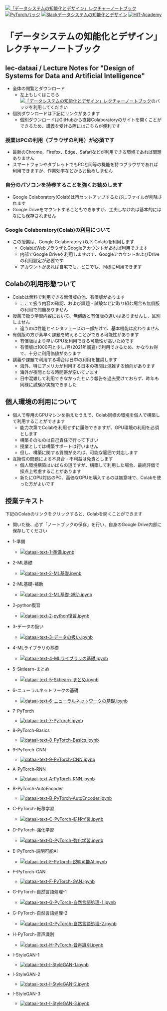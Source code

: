 [![「データシステムの知能化とデザイン」レクチャーノートブック](https://colab.research.google.com/assets/colab-badge.svg)](https://colab.research.google.com/github/keioNishi/lec-dataai)
[![PyTorchバッジ](https://img.shields.io/badge/PyTorch->v1.0-232f3e.svg?style=flat)](https://pytorch.org/)
[![Slackデータシステムの知能化とデザイン](https://img.shields.io/badge/Slack-keio--sd--dataai-3f0f40.svg?style=flat)](https://keio-sd-dataai.slack.com/)
[![HIT-Academy](https://img.shields.io/badge/Slack-hitacademy--ml-3f0f40.svg?style=flat)](https://hitacademy-ml.slack.com/)

# 「データシステムの知能化とデザイン」レクチャーノートブック
## lec-dataai / Lecture Notes for "Design of Systems for Data and Artificial Intelligence"
- 全体の閲覧とダウンロード
  - 左上もしくはこちら[![「データシステムの知能化とデザイン」レクチャーノートブック](https://colab.research.google.com/assets/colab-badge.svg)](https://colab.research.google.com/github/keioNishi/lec-dataai)のバッジを利用してください
- 個別ダウンロードは下記にリンクがあります
  - 個別ダウンロードはGitHubから直接Colaboratoryのサイトを開くことができるため、講義を受ける際にはこちらが便利です

### 授業はPCの利用（ブラウザの利用）が必須です
- 最新のChrome、Firefox、Edge、Safariなどが利用できる環境であれば問題ありません
- スマートフォンやタブレットでもPCと同等の機能を持つブラウザであれば利用できますが、作業効率などからお勧めしません

### 自分のパソコンを持参することを強くお勧めします
- Google Colaboratory(Colab)は再セットアップするたびにファイルが削除されます
- Google Driveをマウントすることもできますが、工夫しなければ基本的にはなにも保存されません

### Google Colaboratory(Colab)の利用について
- この授業は、Google Colaboratory (以下 Colab)を利用します
  - ColabはWebブラウザとGoogleアカウントがあれば利用できます
  - 内部でGoogle Driveを利用しますので、GoogleアカウントおよびDriveの利用設定が必要です
  - アカウントがあれば自宅でも、どこでも、同様に利用できます

## Colabの利用形態ついて
- Colabは無料で利用できる無償版の他、有償版があります
  - ここで扱う内容の確認、および課題・試験などに取り組む場合も無償版の利用で問題ありません
- 授業で扱う学習内容において、無償版と有償版の違いはありませんし、区別しません
  - 違うのは性能とインタフェースの一部だけで、基本機能は変わりません
- 有償版の方が素早く課題を終えることができる可能性があります
  - 有償版はより早いGPUを利用できる可能性が高いためです
  - 有償版は1000円と少し/月(2021年調査)で利用できるため、かなりお得で、十分に利用価値があります
- 講義や課題で利用する場合は日中の利用を推奨します
  - 海外、特にアメリカが利用する日本の夜間は混雑する傾向があります
  - 海外が夜間となる時間帯が空いています
  - 日中混雑して利用できなかったという報告を過去受けておらず、昨年も同様に試験が実施できました

## 個人環境の利用について
- 個人で専用のGPUマシンを揃えたうえで、Colab同様の環境を個人で構築して利用することができます
  - 能力次第でColabを利用せずに履修できますが、GPU環境の利用を必須とします
  - 構築そのものは自己責任で行って下さい
  - 授業としては構築サポートは行いません
  - 但し、構築に関する質問があれば、可能な範囲で対応します
- 互換性の問題による不具合・不利益は免責とします
  - 個人環境構築はいばらの道ですが、構築して利用した場合、最終評価で採点上考慮することがあります
  - 新たにGPU対応のPC、高価なGPUを購入するのは無意味で、Colabを使った方がよいです

## 授業テキスト
下記のColabのリンクをクリックすると、Colabを開くことができます
- 開いた後、必ず「ノートブックの保存」を行い、自身のGoogle Drive内部に保存してください

- 1-準備
  - [![dataai-text-1-準備.ipynb](https://colab.research.google.com/assets/colab-badge.svg)](https://colab.research.google.com/github/keioNishi/lec-dataai/blob/main/dataai-text-1-準備.ipynb)

- 2-ML基礎
  - [![dataai-text-2-ML基礎.ipynb](https://colab.research.google.com/assets/colab-badge.svg)](https://colab.research.google.com/github/keioNishi/lec-dataai/blob/main/dataai-text-2-ML基礎.ipynb)

- 2-ML基礎-補助
  - [![dataai-text-2-ML基礎-補助.ipynb](https://colab.research.google.com/assets/colab-badge.svg)](https://colab.research.google.com/github/keioNishi/lec-dataai/blob/main/dataai-text-2-ML基礎-補助.ipynb)

- 2-python復習
  - [![dataai-text-2-python復習.ipynb](https://colab.research.google.com/assets/colab-badge.svg)](https://colab.research.google.com/github/keioNishi/lec-dataai/blob/main/dataai-text-2-python復習.ipynb)

- 3-データの扱い
  - [![dataai-text-3-データの扱い.ipynb](https://colab.research.google.com/assets/colab-badge.svg)](https://colab.research.google.com/github/keioNishi/lec-dataai/blob/main/dataai-text-3-データの扱い.ipynb)

- 4-MLライブラリの基礎
  - [![dataai-text-4-MLライブラリの基礎.ipynb](https://colab.research.google.com/assets/colab-badge.svg)](https://colab.research.google.com/github/keioNishi/lec-dataai/blob/main/dataai-text-4-MLライブラリの基礎.ipynb)

- 5-Sktlearn-まとめ
  - [![dataai-text-5-Sktlearn-まとめ.ipynb](https://colab.research.google.com/assets/colab-badge.svg)](https://colab.research.google.com/github/keioNishi/lec-dataai/blob/main/dataai-text-5-Sktlearn-まとめ.ipynb)

- 6-ニューラルネットワークの基礎
  - [![dataai-text-6-ニューラルネットワークの基礎.ipynb](https://colab.research.google.com/assets/colab-badge.svg)](https://colab.research.google.com/github/keioNishi/lec-dataai/blob/main/dataai-text-6-ニューラルネットワークの基礎.ipynb)

- 7-PyTorch
  - [![dataai-text-7-PyTorch.ipynb](https://colab.research.google.com/assets/colab-badge.svg)](https://colab.research.google.com/github/keioNishi/lec-dataai/blob/main/dataai-text-7-PyTorch.ipynb)

- 8-PyTorch-Basics
  - [![dataai-text-8-PyTorch-Basics.ipynb](https://colab.research.google.com/assets/colab-badge.svg)](https://colab.research.google.com/github/keioNishi/lec-dataai/blob/main/dataai-text-8-PyTorch-Basics.ipynb)

- 9-PyTorch-CNN
  - [![dataai-text-9-PyTorch-CNN.ipynb](https://colab.research.google.com/assets/colab-badge.svg)](https://colab.research.google.com/github/keioNishi/lec-dataai/blob/main/dataai-text-9-PyTorch-CNN.ipynb)

- A-PyTorch-RNN
  - [![dataai-text-A-PyTorch-RNN.ipynb](https://colab.research.google.com/assets/colab-badge.svg)](https://colab.research.google.com/github/keioNishi/lec-dataai/blob/main/dataai-text-A-PyTorch-RNN.ipynb)

- B-PyTorch-AutoEncoder
  - [![dataai-text-B-PyTorch-AutoEncoder.ipynb](https://colab.research.google.com/assets/colab-badge.svg)](https://colab.research.google.com/github/keioNishi/lec-dataai/blob/main/dataai-text-B-PyTorch-AutoEncoder.ipynb)

- C-PyTorch-転移学習
  - [![dataai-text-C-PyTorch-転移学習.ipynb](https://colab.research.google.com/assets/colab-badge.svg)](https://colab.research.google.com/github/keioNishi/lec-dataai/blob/main/dataai-text-C-PyTorch-転移学習.ipynb)

- D-PyTorch-強化学習
  - [![dataai-text-D-PyTorch-強化学習.ipynb](https://colab.research.google.com/assets/colab-badge.svg)](https://colab.research.google.com/github/keioNishi/lec-dataai/blob/main/dataai-text-D-PyTorch-強化学習.ipynb)

- E-PyTorch-説明可能AI
  - [![dataai-text-E-PyTorch-説明可能AI.ipynb](https://colab.research.google.com/assets/colab-badge.svg)](https://colab.research.google.com/github/keioNishi/lec-dataai/blob/main/dataai-text-E-PyTorch-説明可能AI.ipynb)

- F-PyTorch-GAN
  - [![dataai-text-F-PyTorch-GAN.ipynb](https://colab.research.google.com/assets/colab-badge.svg)](https://colab.research.google.com/github/keioNishi/lec-dataai/blob/main/dataai-text-F-PyTorch-GAN.ipynb)

- G-PyTorch-自然言語処理-1
  - [![dataai-text-G-PyTorch-自然言語処理-1.ipynb](https://colab.research.google.com/assets/colab-badge.svg)](https://colab.research.google.com/github/keioNishi/lec-dataai/blob/main/dataai-text-G-PyTorch-自然言語処理-1.ipynb)

- G-PyTorch-自然言語処理-2
  - [![dataai-text-G-PyTorch-自然言語処理-2.ipynb](https://colab.research.google.com/assets/colab-badge.svg)](https://colab.research.google.com/github/keioNishi/lec-dataai/blob/main/dataai-text-G-PyTorch-自然言語処理-2.ipynb)

- H-PyTorch-音声識別
  - [![dataai-text-H-PyTorch-音声識別.ipynb](https://colab.research.google.com/assets/colab-badge.svg)](https://colab.research.google.com/github/keioNishi/lec-dataai/blob/main/dataai-text-H-PyTorch-音声識別.ipynb)

- I-StyleGAN-1
  - [![dataai-text-I-StyleGAN-1.ipynb](https://colab.research.google.com/assets/colab-badge.svg)](https://colab.research.google.com/github/keioNishi/lec-dataai/blob/main/dataai-text-I-StyleGAN-1.ipynb)

- I-StyleGAN-2
  - [![dataai-text-I-StyleGAN-2.ipynb](https://colab.research.google.com/assets/colab-badge.svg)](https://colab.research.google.com/github/keioNishi/lec-dataai/blob/main/dataai-text-I-StyleGAN-2.ipynb)

- I-StyleGAN-3
  - [![dataai-text-I-StyleGAN-3.ipynb](https://colab.research.google.com/assets/colab-badge.svg)](https://colab.research.google.com/github/keioNishi/lec-dataai/blob/main/dataai-text-I-StyleGAN-3.ipynb)
